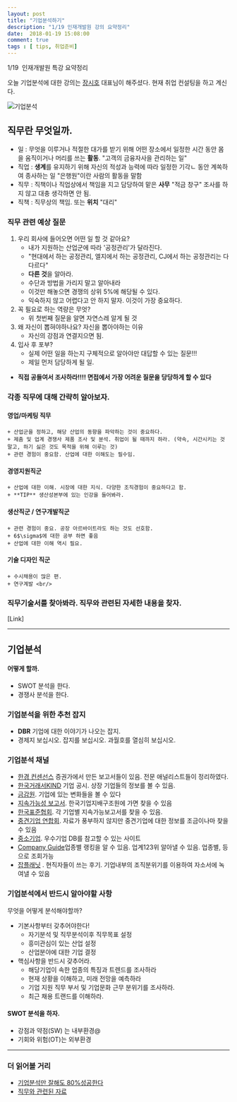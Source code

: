 ```yaml
---
layout: post
title: "기업분석하기"
description: "1/19 인재개발원 강의 요약정리"
date:  2018-01-19 15:08:00
comment: true
tags : [ tips, 취업준비]
---
```




1/19  인재개발원 특강 요약정리 <br/> 

오늘 기업분석에 대한 강의는 [장시호](mailto:shjang@careerone.co.kr) 대표님이 해주셨다. 현재 취업 컨설팅을 하고 계신다. 

![기업분석](http://www.bizfnd.com/uploads/hg1603008/201607/982ee06c98e2be92e234026682020deb_crop.jpg?t=156072d6231)


## 직무란 무엇일까. 

- 일 : 무엇을 이루거나 적절한 대가를 받기 위해 어떤 장소에서 일정한 시간 동안 몸을 움직이거나 머리를 쓰는 **활동**. "고객의 금융자사을 관리하는 일"
- 직업 : **생계**를 유지하기 위해 자신의 적성과 능력에 따라 일정한 기각ㄴ 동안 계쏙하여 종사하는 일  "은행원"이란 사람의 활동을 말함
- 직무 : 직책이나 직업상에서 책임을 지고 담당하여 맡은 **사무** "적금 창구" 조사를 하지 않고 대충 생각하면 안 됨. 
- 직책 : 직무상의 책임. 또는 **위치** "대리" <br/>

### 직무 관련 예상 질문
1. 우리 회사에 들어오면 어떤 일 할 것 같아요?
    + 내가 지원하는 산업군에 따라 '공정관리'가 달라진다.
    + "현대에서 하는 공정관리, 엘지에서 하는 공정관리, CJ에서 하는 공정관리는 다 다르다" 
    + **다른 것**을 알아라. 
    + 수단과 방법을 가리지 말고 알아내라
    + 이것만 해놓으면 경쟁의 상위 5%에 해당될 수 있다. 
    + 익숙하지 않고 어렵다고 안 하지 말자. 이것이 가장 중요하다. 
2. 꼭 필요로 하는 역량은 무엇?
    + 위 첫번째 질문을 알면 자연스레 알게 될 것
3. 왜 자신이 뽑혀야하나요? 자신을 뽑아야하는 이유
    + 자신의 강점과 연결지으면 됨. 
4. 입사 후 포부? 
    + 실제 어떤 일을 하는지 구체적으로 알아야만 대답할 수 있는 질문!!!
    + 제일 먼저 담당하게 될 일. <br/>
- **직접 공들여서 조사하라!!!! 면접에서 가장 어려운 질문을 당당하게 할 수 있다** 

### 각종 직무에  대해 간략히 알아보자. 

#### 영업/마케팅 직무
    + 산업군을 정하고, 해당 산업의 동향을 파악하는 것이 중요하다. 
    + 제춤 및 업계 경쟁사 제품 조사 및 분석. 취업이 될 때까지 하라. (약속, 시간시키는 것 말고, 하기 싫은 것도 목적을 위해 이루는 것)
    + 관련 경험이 중요함. 산업에 대한 이해도는 필수임. 
#### 경영지원직군
    + 산업에 대한 이해. 시장에 대한 지식. 다양한 조직경험이 중요하다고 함. 
    + **TIP** 생산성본부에 있는 인강을 들어봐라. 

#### 생산직군 / 연구개발직군
    + 관련 경험이 중요. 공장 아르바이트라도 하는 것도 선호함.  
    + 6$\sigma$에 대한 공부 하면 좋음  
    + 산업에 대한 이해 역시 필요.

#### 기술 디자인 직군 
    + 수시채용이 많은 편. 
    + 연구계발 <br/>


### 직무기술서를 찾아봐라. 직무와 관련된 자세한 내용을 찾자. 
[Link]


***

## 기업분석 

#### 어떻게 할까. 
- SWOT 분석을 한다. 
- 경쟁사 분석을 한다. 

### 기업분석을 위한 추천 잡지
- **DBR** 기업에 대한 이야기가 나오는 잡지. 
- 경제지 보십시오. 잡지를 보십시오. 과월호를 열심히 보십시오.  <br/>

### 기업분석 채널
- [한경 컨센선스](http://consensus.hankyung.com)  증권가에서 만든 보고서들이 있음.  전문 애널리스트들이 정리하였다. 
- [한국거래서KIND](http://kind.krx.co.kr) 기업 공시. 상장 기업들의 정보를 볼 수 있음. 
- [금감원](http://dart.fss.or.kr). 기업에 있는 변화들을 볼 수 있다
- [지속가능성 보고서](http://www.cgs.or.kr). 한국기업지배구조원에 가면 찾을 수 있음
- [한국표준협회](http://www.ksa.or.kr/intro.jsp). 각 기업별 지속가능보고서를 찾을 수 있음. 
- [중견기업 연합회](www.ahpek.or.kr). 자료가 풍부하지 않지만 중견기업에 대한 정보를 조금이나마 찾을 수 있음
- [중소기업](http://minfo.mss.go.kr). 우수기업 DB를 참고할 수 있는 사이트
- [Company Guide](http://comp.fnguide.com)업종별 랭킹을 알 수 있음. 업계123위 알아낼 수 있음. 업종별, 등으로 조회가능
- [잡플래닛](http://jobplanet.co.kr) . 현직자들이 쓰는 후기. 기업내부의 조직분위기를 이용하여 자소서에 녹여낼 수 있음


### 기업분석에서 반드시 알아야할 사항
무엇을 어떻게 분석해야할까? 
- 기본사항부터 갖추어야한다!
    + 자기분석 및 직무분석이후 직무목표 설정
    + 흥미관심이 있는 산업 설정
    + 산업분야에 대한 기업 결정
- 핵심사항을 반드시 갖추어라. 
    + 해당기업이 속한 업종의 특징과 트렌드를 조사하라
    + 현재 상황을 이해하고, 미래 전망을 예측하라
    + 기업 지원 직무 부서 및 기업문화 근무 분위기를 조사하라. 
    + 최근 채용 트랜드를 이해하라. 

#### SWOT 분석을 하자. 
- 강점과 약점(SW) 는 내부환경@
- 기회와 위험(OT)는 외부환경 <br/>

*** 

### 더 읽어볼 거리
- [기업분석만 잘해도 80%성공한다](https://brunch.co.kr/@onthepaper/4)
- [직무와 관련된 자료](https://yerimlim/github.io/자소서쓰기)
